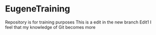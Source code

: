 # EugeneTraining
Repository is for training purposes
This is a edit in the new branch Edit1
I feel that my knowledge of Git becomes more
